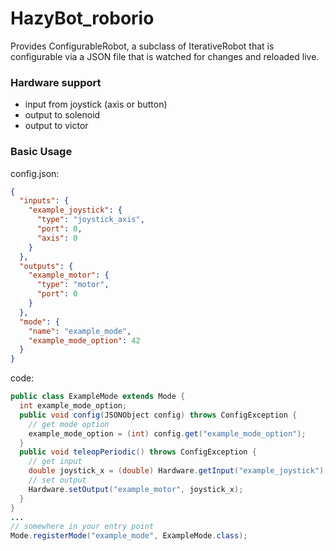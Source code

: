 # HazyBot_roborio
Provides ConfigurableRobot, a subclass of IterativeRobot that is configurable via a JSON file that is watched for changes and reloaded live.

### Hardware support
* input from joystick (axis or button)
* output to solenoid
* output to victor

### Basic Usage
config.json:
```json
{
  "inputs": {
    "example_joystick": {
      "type": "joystick_axis",
      "port": 0,
      "axis": 0
    }
  },
  "outputs": {
    "example_motor": {
      "type": "motor",
      "port": 0
    }
  },
  "mode": {
    "name": "example_mode",
    "example_mode_option": 42
  }
}
```
code:
```java
public class ExampleMode extends Mode {
  int example_mode_option;
  public void config(JSONObject config) throws ConfigException {
    // get mode option
    example_mode_option = (int) config.get("example_mode_option");
  }
  public void teleopPeriodic() throws ConfigException {
    // get input
    double joystick_x = (double) Hardware.getInput("example_joystick");
    // set output
    Hardware.setOutput("example_motor", joystick_x);
  }
}
...
// somewhere in your entry point
Mode.registerMode("example_mode", ExampleMode.class);
```
